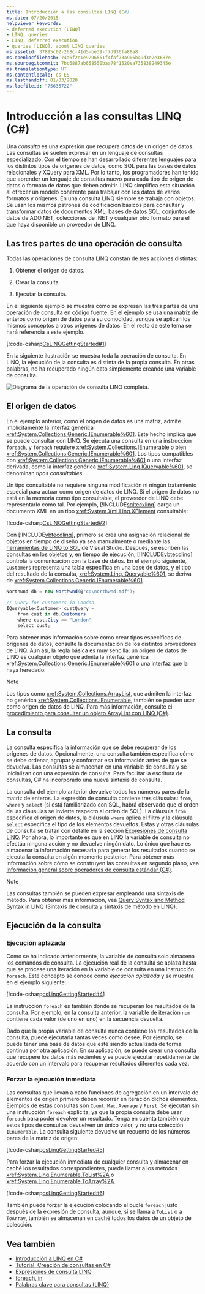 ```yaml
---
title: Introducción a las consultas LINQ (C#)
ms.date: 07/20/2015
helpviewer_keywords:
- deferred execution [LINQ]
- LINQ, queries
- LINQ, deferred execution
- queries [LINQ], about LINQ queries
ms.assetid: 37895c02-268c-41d5-be39-f7d936fa88a8
ms.openlocfilehash: 74a6f2e1e9296551f4faf73a905b49d3e2e3687e
ms.sourcegitcommit: 7bc6887ab658550baa78f1520ea735838249345e
ms.translationtype: HT
ms.contentlocale: es-ES
ms.lasthandoff: 01/03/2020
ms.locfileid: "75635722"
---
```

# <a name="introduction-to-linq-queries-c"></a>Introducción a las consultas LINQ (C#)
Una *consulta* es una expresión que recupera datos de un origen de datos. Las consultas se suelen expresar en un lenguaje de consultas especializado. Con el tiempo se han desarrollado diferentes lenguajes para los distintos tipos de orígenes de datos, como SQL para las bases de datos relacionales y XQuery para XML. Por lo tanto, los programadores han tenido que aprender un lenguaje de consultas nuevo para cada tipo de origen de datos o formato de datos que deben admitir. LINQ simplifica esta situación al ofrecer un modelo coherente para trabajar con los datos de varios formatos y orígenes. En una consulta LINQ siempre se trabaja con objetos. Se usan los mismos patrones de codificación básicos para consultar y transformar datos de documentos XML, bases de datos SQL, conjuntos de datos de ADO.NET, colecciones de .NET y cualquier otro formato para el que haya disponible un proveedor de LINQ.  
  
## <a name="three-parts-of-a-query-operation"></a>Las tres partes de una operación de consulta  
 Todas las operaciones de consulta LINQ constan de tres acciones distintas:  
  
1. Obtener el origen de datos.  
  
2. Crear la consulta.  
  
3. Ejecutar la consulta.  
  
 En el siguiente ejemplo se muestra cómo se expresan las tres partes de una operación de consulta en código fuente. En el ejemplo se usa una matriz de enteros como origen de datos para su comodidad, aunque se aplican los mismos conceptos a otros orígenes de datos. En el resto de este tema se hará referencia a este ejemplo.  
  
 [!code-csharp[CsLINQGettingStarted#1](~/samples/snippets/csharp/VS_Snippets_VBCSharp/CsLINQGettingStarted/CS/Class1.cs#1)]  
  
 En la siguiente ilustración se muestra toda la operación de consulta. En LINQ, la ejecución de la consulta es distinta de la propia consulta. En otras palabras, no ha recuperado ningún dato simplemente creando una variable de consulta.  
  
 ![Diagrama de la operación de consulta LINQ completa.](./media/introduction-to-linq-queries/linq-query-complete-operation.png)  
  
## <a name="the-data-source"></a>El origen de datos  
 En el ejemplo anterior, como el origen de datos es una matriz, admite implícitamente la interfaz genérica <xref:System.Collections.Generic.IEnumerable%601>. Este hecho implica que se puede consultar con LINQ. Se ejecuta una consulta en una instrucción `foreach`, y `foreach` requiere <xref:System.Collections.IEnumerable> o bien <xref:System.Collections.Generic.IEnumerable%601>. Los tipos compatibles con <xref:System.Collections.Generic.IEnumerable%601> o una interfaz derivada, como la interfaz genérica <xref:System.Linq.IQueryable%601>, se denominan *tipos consultables*.  
  
 Un tipo consultable no requiere ninguna modificación ni ningún tratamiento especial para actuar como origen de datos de LINQ. Si el origen de datos no está en la memoria como tipo consultable, el proveedor de LINQ debe representarlo como tal. Por ejemplo, [!INCLUDE[sqltecxlinq](~/includes/sqltecxlinq-md.md)] carga un documento XML en un tipo <xref:System.Xml.Linq.XElement> consultable:  
  
 [!code-csharp[CsLINQGettingStarted#2](~/samples/snippets/csharp/VS_Snippets_VBCSharp/CsLINQGettingStarted/CS/Class1.cs#2)]  
  
 Con [!INCLUDE[vbtecdlinq](~/includes/vbtecdlinq-md.md)], primero se crea una asignación relacional de objetos en tiempo de diseño ya sea manualmente o mediante las [herramientas de LINQ to SQL](/visualstudio/data-tools/linq-to-sql-tools-in-visual-studio2) de Visual Studio. Después, se escriben las consultas en los objetos y, en tiempo de ejecución, [!INCLUDE[vbtecdlinq](~/includes/vbtecdlinq-md.md)] controla la comunicación con la base de datos. En el ejemplo siguiente, `Customers` representa una tabla específica en una base de datos, y el tipo del resultado de la consulta, <xref:System.Linq.IQueryable%601>, se deriva de <xref:System.Collections.Generic.IEnumerable%601>.  
  
```csharp  
Northwnd db = new Northwnd(@"c:\northwnd.mdf");  
  
// Query for customers in London.  
IQueryable<Customer> custQuery =  
    from cust in db.Customers  
    where cust.City == "London"  
    select cust;  
```  
  
 Para obtener más información sobre cómo crear tipos específicos de orígenes de datos, consulte la documentación de los distintos proveedores de LINQ. Aun así, la regla básica es muy sencilla: un origen de datos de LINQ es cualquier objeto que admita la interfaz genérica <xref:System.Collections.Generic.IEnumerable%601> o una interfaz que la haya heredado.  
  
> [!NOTE]
> Los tipos como <xref:System.Collections.ArrayList>, que admiten la interfaz no genérica <xref:System.Collections.IEnumerable>, también se pueden usar como origen de datos de LINQ. Para más información, consulte el [procedimiento para consultar un objeto ArrayList con LINQ (C#)](./how-to-query-an-arraylist-with-linq.md).  
  
## <a name="query"></a> La consulta  
 La consulta especifica la información que se debe recuperar de los orígenes de datos. Opcionalmente, una consulta también especifica cómo se debe ordenar, agrupar y conformar esa información antes de que se devuelva. Las consultas se almacenan en una variable de consulta y se inicializan con una expresión de consulta. Para facilitar la escritura de consultas, C# ha incorporado una nueva sintaxis de consulta.  
  
 La consulta del ejemplo anterior devuelve todos los números pares de la matriz de enteros. La expresión de consulta contiene tres cláusulas: `from`, `where` y `select` (si está familiarizado con SQL, habrá observado que el orden de las cláusulas se invierte respecto al orden de SQL). La cláusula `from` especifica el origen de datos, la cláusula `where` aplica el filtro y la cláusula `select` especifica el tipo de los elementos devueltos. Estas y otras cláusulas de consulta se tratan con detalle en la sección [Expresiones de consulta LINQ](../../../linq/index.md). Por ahora, lo importante es que en LINQ la variable de consulta no efectúa ninguna acción y no devuelve ningún dato. Lo único que hace es almacenar la información necesaria para generar los resultados cuando se ejecuta la consulta en algún momento posterior. Para obtener más información sobre cómo se construyen las consultas en segundo plano, vea [Información general sobre operadores de consulta estándar (C#)](./standard-query-operators-overview.md).  
  
> [!NOTE]
> Las consultas también se pueden expresar empleando una sintaxis de método. Para obtener más información, vea [Query Syntax and Method Syntax in LINQ](./query-syntax-and-method-syntax-in-linq.md) (Sintaxis de consulta y sintaxis de método en LINQ).  
  
## <a name="query-execution"></a>Ejecución de la consulta  
  
### <a name="deferred-execution"></a>Ejecución aplazada  
 Como se ha indicado anteriormente, la variable de consulta solo almacena los comandos de consulta. La ejecución real de la consulta se aplaza hasta que se procese una iteración en la variable de consulta en una instrucción `foreach`. Este concepto se conoce como *ejecución aplazada* y se muestra en el ejemplo siguiente:  
  
 [!code-csharp[csLinqGettingStarted#4](~/samples/snippets/csharp/VS_Snippets_VBCSharp/CsLINQGettingStarted/CS/Class1.cs#4)]  
  
 La instrucción `foreach` es también donde se recuperan los resultados de la consulta. Por ejemplo, en la consulta anterior, la variable de iteración `num` contiene cada valor (de uno en uno) en la secuencia devuelta.  
  
 Dado que la propia variable de consulta nunca contiene los resultados de la consulta, puede ejecutarla tantas veces como desee. Por ejemplo, se puede tener una base de datos que esté siendo actualizada de forma continua por otra aplicación. En su aplicación, se puede crear una consulta que recupere los datos más recientes y se puede ejecutar repetidamente de acuerdo con un intervalo para recuperar resultados diferentes cada vez.  
  
### <a name="forcing-immediate-execution"></a>Forzar la ejecución inmediata  
 Las consultas que llevan a cabo funciones de agregación en un intervalo de elementos de origen primero deben recorrer en iteración dichos elementos. Ejemplos de estas consultas son `Count`, `Max`, `Average` y `First`. Se ejecutan sin una instrucción `foreach` explícita, ya que la propia consulta debe usar `foreach` para poder devolver un resultado. Tenga en cuenta también que estos tipos de consultas devuelven un único valor, y no una colección `IEnumerable`. La consulta siguiente devuelve un recuento de los números pares de la matriz de origen:  
  
 [!code-csharp[csLinqGettingStarted#5](~/samples/snippets/csharp/VS_Snippets_VBCSharp/CsLINQGettingStarted/CS/Class1.cs#5)]  
  
 Para forzar la ejecución inmediata de cualquier consulta y almacenar en caché los resultados correspondientes, puede llamar a los métodos <xref:System.Linq.Enumerable.ToList%2A> o <xref:System.Linq.Enumerable.ToArray%2A>.  
  
 [!code-csharp[csLinqGettingStarted#6](~/samples/snippets/csharp/VS_Snippets_VBCSharp/CsLINQGettingStarted/CS/Class1.cs#6)]  
  
 También puede forzar la ejecución colocando el bucle `foreach` justo después de la expresión de consulta, aunque, si se llama a `ToList` o a `ToArray`, también se almacenan en caché todos los datos de un objeto de colección.  
  
## <a name="see-also"></a>Vea también

- [Introducción a LINQ en C#](/dotnet/csharp/programming-guide/concepts/linq/)
- [Tutorial: Creación de consultas en C#](./walkthrough-writing-queries-linq.md)
- [Expresiones de consulta LINQ](../../../linq/index.md)
- [foreach, in](../../../language-reference/keywords/foreach-in.md)
- [Palabras clave para consultas (LINQ)](../../../language-reference/keywords/query-keywords.md)
